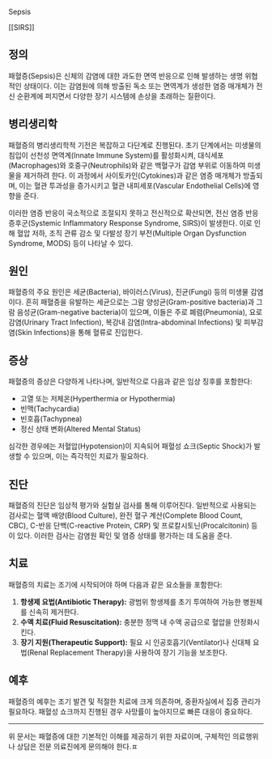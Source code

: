 Sepsis

[[SIRS]]

## 정의
패혈증(Sepsis)은 신체의 감염에 대한 과도한 면역 반응으로 인해 발생하는 생명 위협적인 상태이다. 이는 감염원에 의해 방출된 독소 또는 면역계가 생성한 염증 매개체가 전신 순환계에 퍼지면서 다양한 장기 시스템에 손상을 초래하는 질환이다.

## 병리생리학
패혈증의 병리생리학적 기전은 복잡하고 다단계로 진행된다. 초기 단계에서는 미생물의 침입이 선천성 면역계(Innate Immune System)를 활성화시켜, 대식세포(Macrophages)와 호중구(Neutrophils)와 같은 백혈구가 감염 부위로 이동하여 미생물을 제거하려 한다. 이 과정에서 사이토카인(Cytokines)과 같은 염증 매개체가 방출되며, 이는 혈관 투과성을 증가시키고 혈관 내피세포(Vascular Endothelial Cells)에 영향을 준다.

이러한 염증 반응이 국소적으로 조절되지 못하고 전신적으로 확산되면, 전신 염증 반응 증후군(Systemic Inflammatory Response Syndrome, SIRS)이 발생한다. 이로 인해 혈압 저하, 조직 관류 감소 및 다발성 장기 부전(Multiple Organ Dysfunction Syndrome, MODS) 등이 나타날 수 있다.

## 원인
패혈증의 주요 원인은 세균(Bacteria), 바이러스(Virus), 진균(Fungi) 등의 미생물 감염이다. 흔히 패혈증을 유발하는 세균으로는 그람 양성균(Gram-positive bacteria)과 그람 음성균(Gram-negative bacteria)이 있으며, 이들은 주로 폐렴(Pneumonia), 요로감염(Urinary Tract Infection), 복강내 감염(Intra-abdominal Infections) 및 피부감염(Skin Infections)을 통해 혈류로 진입한다.

## 증상
패혈증의 증상은 다양하게 나타나며, 일반적으로 다음과 같은 임상 징후를 포함한다:
- 고열 또는 저체온(Hyperthermia or Hypothermia)
- 빈맥(Tachycardia)
- 빈호흡(Tachypnea)
- 정신 상태 변화(Altered Mental Status)

심각한 경우에는 저혈압(Hypotension)이 지속되어 패혈성 쇼크(Septic Shock)가 발생할 수 있으며, 이는 즉각적인 치료가 필요하다.

## 진단
패혈증의 진단은 임상적 평가와 실험실 검사를 통해 이루어진다. 일반적으로 사용되는 검사로는 혈액 배양(Blood Culture), 완전 혈구 계산(Complete Blood Count, CBC), C-반응 단백(C-reactive Protein, CRP) 및 프로칼시토닌(Procalcitonin) 등이 있다. 이러한 검사는 감염원 확인 및 염증 상태를 평가하는 데 도움을 준다.

## 치료
패혈증의 치료는 조기에 시작되어야 하며 다음과 같은 요소들을 포함한다:
1. **항생제 요법(Antibiotic Therapy):** 광범위 항생제를 초기 투여하여 가능한 병원체를 신속히 제거한다.
2. **수액 치료(Fluid Resuscitation):** 충분한 정맥 내 수액 공급으로 혈압을 안정화시킨다.
3. **장기 지원(Therapeutic Support):** 필요 시 인공호흡기(Ventilator)나 신대체 요법(Renal Replacement Therapy)을 사용하여 장기 기능을 보조한다.

## 예후
패혈증의 예후는 조기 발견 및 적절한 치료에 크게 의존하며, 중환자실에서 집중 관리가 필요하다. 패혈성 쇼크까지 진행된 경우 사망률이 높아지므로 빠른 대응이 중요하다.

---

위 문서는 패혈증에 대한 기본적인 이해를 제공하기 위한 자료이며, 구체적인 의료행위나 상담은 전문 의료진에게 문의해야 한다.ㅍ